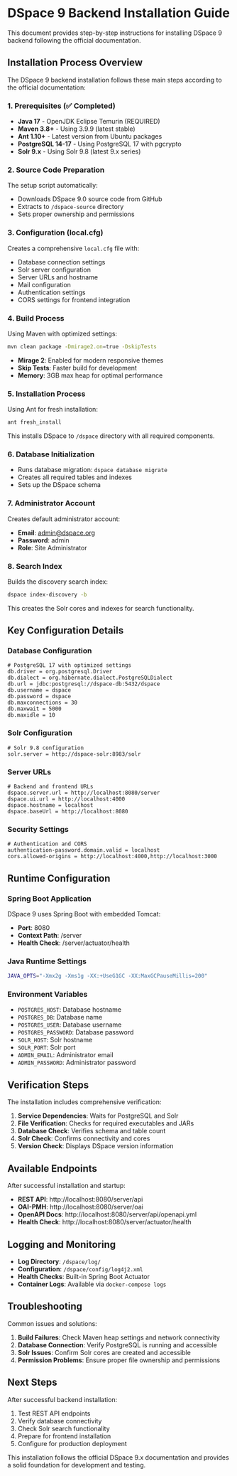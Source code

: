 # DSpace 9 Backend Installation Guide

This document provides step-by-step instructions for installing DSpace 9 backend following the official documentation.

## Installation Process Overview

The DSpace 9 backend installation follows these main steps according to the official documentation:

### 1. Prerequisites (✅ Completed)

- **Java 17** - OpenJDK Eclipse Temurin (REQUIRED)
- **Maven 3.8+** - Using 3.9.9 (latest stable)
- **Ant 1.10+** - Latest version from Ubuntu packages
- **PostgreSQL 14-17** - Using PostgreSQL 17 with pgcrypto
- **Solr 9.x** - Using Solr 9.8 (latest 9.x series)

### 2. Source Code Preparation

The setup script automatically:

- Downloads DSpace 9.0 source code from GitHub
- Extracts to `/dspace-source` directory
- Sets proper ownership and permissions

### 3. Configuration (local.cfg)

Creates a comprehensive `local.cfg` file with:

- Database connection settings
- Solr server configuration
- Server URLs and hostname
- Mail configuration
- Authentication settings
- CORS settings for frontend integration

### 4. Build Process

Using Maven with optimized settings:

```bash
mvn clean package -Dmirage2.on=true -DskipTests
```

- **Mirage 2**: Enabled for modern responsive themes
- **Skip Tests**: Faster build for development
- **Memory**: 3GB max heap for optimal performance

### 5. Installation Process

Using Ant for fresh installation:

```bash
ant fresh_install
```

This installs DSpace to `/dspace` directory with all required components.

### 6. Database Initialization

- Runs database migration: `dspace database migrate`
- Creates all required tables and indexes
- Sets up the DSpace schema

### 7. Administrator Account

Creates default administrator account:

- **Email**: admin@dspace.org
- **Password**: admin
- **Role**: Site Administrator

### 8. Search Index

Builds the discovery search index:

```bash
dspace index-discovery -b
```

This creates the Solr cores and indexes for search functionality.

## Key Configuration Details

### Database Configuration

```properties
# PostgreSQL 17 with optimized settings
db.driver = org.postgresql.Driver
db.dialect = org.hibernate.dialect.PostgreSQLDialect
db.url = jdbc:postgresql://dspace-db:5432/dspace
db.username = dspace
db.password = dspace
db.maxconnections = 30
db.maxwait = 5000
db.maxidle = 10
```

### Solr Configuration

```properties
# Solr 9.8 configuration
solr.server = http://dspace-solr:8983/solr
```

### Server URLs

```properties
# Backend and frontend URLs
dspace.server.url = http://localhost:8080/server
dspace.ui.url = http://localhost:4000
dspace.hostname = localhost
dspace.baseUrl = http://localhost:8080
```

### Security Settings

```properties
# Authentication and CORS
authentication-password.domain.valid = localhost
cors.allowed-origins = http://localhost:4000,http://localhost:3000
```

## Runtime Configuration

### Spring Boot Application

DSpace 9 uses Spring Boot with embedded Tomcat:

- **Port**: 8080
- **Context Path**: /server
- **Health Check**: /server/actuator/health

### Java Runtime Settings

```bash
JAVA_OPTS="-Xmx2g -Xms1g -XX:+UseG1GC -XX:MaxGCPauseMillis=200"
```

### Environment Variables

- `POSTGRES_HOST`: Database hostname
- `POSTGRES_DB`: Database name
- `POSTGRES_USER`: Database username
- `POSTGRES_PASSWORD`: Database password
- `SOLR_HOST`: Solr hostname
- `SOLR_PORT`: Solr port
- `ADMIN_EMAIL`: Administrator email
- `ADMIN_PASSWORD`: Administrator password

## Verification Steps

The installation includes comprehensive verification:

1. **Service Dependencies**: Waits for PostgreSQL and Solr
2. **File Verification**: Checks for required executables and JARs
3. **Database Check**: Verifies schema and table count
4. **Solr Check**: Confirms connectivity and cores
5. **Version Check**: Displays DSpace version information

## Available Endpoints

After successful installation and startup:

- **REST API**: http://localhost:8080/server/api
- **OAI-PMH**: http://localhost:8080/server/oai
- **OpenAPI Docs**: http://localhost:8080/server/api/openapi.yml
- **Health Check**: http://localhost:8080/server/actuator/health

## Logging and Monitoring

- **Log Directory**: `/dspace/log/`
- **Configuration**: `/dspace/config/log4j2.xml`
- **Health Checks**: Built-in Spring Boot Actuator
- **Container Logs**: Available via `docker-compose logs`

## Troubleshooting

Common issues and solutions:

1. **Build Failures**: Check Maven heap settings and network connectivity
2. **Database Connection**: Verify PostgreSQL is running and accessible
3. **Solr Issues**: Confirm Solr cores are created and accessible
4. **Permission Problems**: Ensure proper file ownership and permissions

## Next Steps

After successful backend installation:

1. Test REST API endpoints
2. Verify database connectivity
3. Check Solr search functionality
4. Prepare for frontend installation
5. Configure for production deployment

This installation follows the official DSpace 9.x documentation and provides a solid foundation for development and testing.
